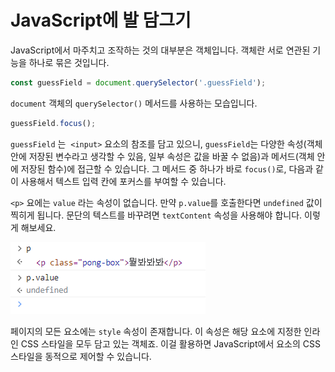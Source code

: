 # JavaScript에 발 담그기

JavaScript에서 마주치고 조작하는 것의 대부분은 객체입니다. 객체란 서로 연관된 기능을 하나로 묶은 것입니다.

```jsx
const guessField = document.querySelector('.guessField');
```

`document` 객체의 `querySelector()` 메서드를 사용하는 모습입니다.

```jsx
guessField.focus();
```

`guessField` 는  `<input>` 요소의 참조를 담고 있으니, `guessField`는 다양한 속성(객체 안에 저장된 변수라고 생각할 수 있음, 일부 속성은 값을 바꿀 수 없음)과 메서드(객체 안에 저장된 함수)에 접근할 수 있습니다. 그 메서드 중 하나가 바로 `focus()`로, 다음과 같이 사용해서 텍스트 입력 칸에 포커스를 부여할 수 있습니다.

`<p>` 요에는 `value` 라는 속성이 없습니다. 만약 `p.value`를 호출한다면 `undefined` 값이 찍히게 됩니다. 문단의 텍스트를 바꾸려면 `textContent` 속성을 사용해야 합니다. 이렇게 해보세요.

![Alt text](dd.png)

페이지의 모든 요소에는 `style` 속성이 존재합니다. 이 속성은 해당 요소에 지정한 인라인 CSS 스타일을 모두 담고 있는 객체죠. 이걸 활용하면 JavaScript에서 요소의 CSS 스타일을 동적으로 제어할 수 있습니다.
